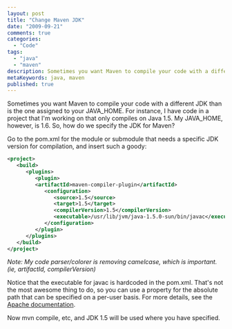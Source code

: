 ```yaml
---
layout: post
title: "Change Maven JDK"
date: "2009-09-21"
comments: true
categories:
  - "Code"
tags:
  - "java"
  - "maven"
description: Sometimes you want Maven to compile your code with a different JDK than is the one assigned to your JAVA_HOME.  For instance, I have code in a project that 
metaKeywords: java, maven
published: true
---
```


Sometimes you want Maven to compile your code with a different JDK than is the one assigned to your JAVA_HOME.  For instance, I have code in a project that I'm working on that only compiles on Java 1.5.  My JAVA_HOME, however, is 1.6.  So, how do we specify the JDK for Maven?

<!--more-->

Go to the pom.xml for the module or submodule that needs a specific JDK version for compilation, and insert such a goody:

```xml
<project>
   <build>
      <plugins>
         <plugin>
         <artifactId>maven-compiler-plugin</artifactId>
            <configuration>
               <source>1.5</source>
               <target>1.5</target>
               <compilerVersion>1.5</compilerVersion>               
               <executable>/usr/lib/jvm/java-1.5.0-sun/bin/javac</executable>
            </configuration>
         </plugin>
      </plugins>
   </build>
</project>
```


_Note: My code parser/colorer is removing camelcase, which is important.  (ie, artifactId, compilerVersion)_

Notice that the executable for javac is hardcoded in the pom.xml.  That's not the most awesome thing to do, so you can use a property for the absolute path that can be specified on a per-user basis.  For more details, see the [Apache documentation](http://maven.apache.org/plugins/maven-compiler-plugin/examples/compile-using-different-jdk.html).

Now mvn compile, etc, and JDK 1.5 will be used where you have specified.

  
